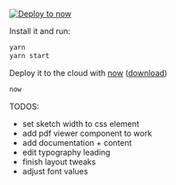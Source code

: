 [![Deploy to now](https://deploy.now.sh/static/button.svg)](https://deploy.now.sh/?repo=https://github.com/zeit/next.js/tree/master/examples/ssr-caching)

Install it and run:

```bash
yarn
yarn start
```

Deploy it to the cloud with [now](https://zeit.co/now) ([download](https://zeit.co/download))

```bash
now
```

TODOS:

  - set sketch width to css element
  - add pdf viewer component to work
  - add documentation + content
  - edit typography leading
  - finish layout tweaks
  - adjust font values
